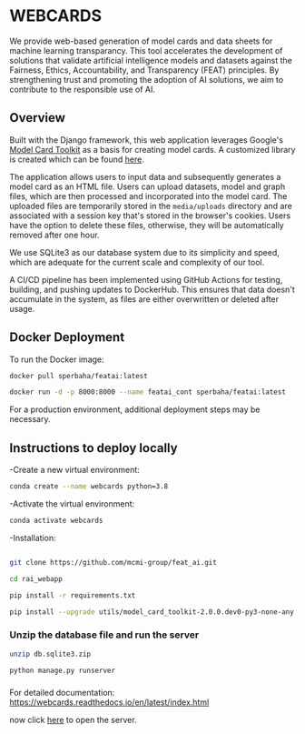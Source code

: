# WEBCARDS

We provide web-based generation of model cards and data sheets for machine learning transparancy. This tool accelerates the development of solutions that validate artificial intelligence models and datasets against the Fairness, Ethics, Accountability, and Transparency (FEAT) principles. By strengthening trust and promoting the adoption of AI solutions, we aim to contribute to the responsible use of AI.

## Overview
Built with the Django framework, this web application leverages Google's [Model Card Toolkit](https://github.com/tensorflow/model-card-toolkit.git) as a basis for creating model cards. A customized library is created which can be found [here](https://github.com/mcmi-group/featai_lib.git).

The application allows users to input data and subsequently generates a model card as an HTML file. Users can upload datasets, model and graph files, which are then processed and incorporated into the model card. The uploaded files are temporarily stored in the `media/uploads` directory and are associated with a session key that's stored in the browser's cookies. Users have the option to delete these files, otherwise, they will be automatically removed after one hour.

We use SQLite3 as our database system due to its simplicity and speed, which are adequate for the current scale and complexity of our tool.

A CI/CD pipeline has been implemented using GitHub Actions for testing, building, and pushing updates to DockerHub. This ensures that data doesn't accumulate in the system, as files are either overwritten or deleted after usage.

## Docker Deployment

To run the Docker image:

```sh
docker pull sperbaha/featai:latest

docker run -d -p 8000:8000 --name featai_cont sperbaha/featai:latest

```
For a production environment, additional deployment steps may be necessary.

## Instructions to deploy locally

-Create a new virtual environment:
```sh
conda create --name webcards python=3.8
```
-Activate the virtual environment:
```sh
conda activate webcards
```
-Installation:
```sh

git clone https://github.com/mcmi-group/feat_ai.git

cd rai_webapp

pip install -r requirements.txt

pip install --upgrade utils/model_card_toolkit-2.0.0.dev0-py3-none-any.whl

```

### Unzip the database file and run the server

```sh
unzip db.sqlite3.zip

python manage.py runserver

```
###

For detailed documentation: https://webcards.readthedocs.io/en/latest/index.html

now click [here](http://localhost:8000/feat_ai/) to open the server.
